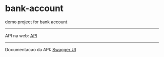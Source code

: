 # bank-account
demo project for bank account


------

API na web: <a href="https://bank-account-santander.herokuapp.com/" target="_blank">API</a> 

------


Documentacao da API: <a href="https://bank-account-santander.herokuapp.com/swagger-ui/index.html" target="_blank">Swagger UI</a>  
